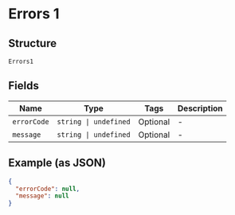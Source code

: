 
# Errors 1

## Structure

`Errors1`

## Fields

| Name | Type | Tags | Description |
|  --- | --- | --- | --- |
| `errorCode` | `string \| undefined` | Optional | - |
| `message` | `string \| undefined` | Optional | - |

## Example (as JSON)

```json
{
  "errorCode": null,
  "message": null
}
```

